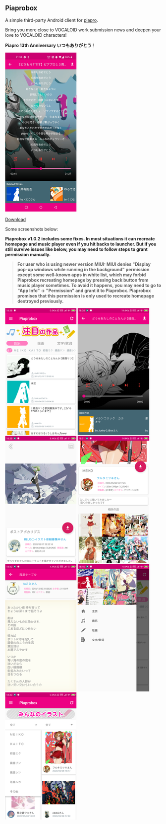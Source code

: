 ## Piaprobox

A simple third-party Android client for [piapro](https://piapro.jp).

Bring you more close to VOCALOID work submission news and deepen your love to VOCALOID characters!

**Piapro 13th Anniversary いつもありがとう！**

<img src="./PiaproboxScreenShots/piapro-13th-anniversary.jpg" alt="13th-anniversary" style="zoom:50%;" />

[Download](https://github.com/LinZong/Piaprobox/releases)

Some screenshots below:

**Piaprobox v1.0.2 includes some fixes. In most situations it can recreate homepage and music player even if you hit backs to launcher. But if you still survive issues like below, you may need to follow steps to grant permission manually.**

>**For user who is using newer version MIUI: MIUI denies "Display pop-up windows while running in the background" permission except some well-known apps in white list, which may forbid Piaprobox recreating homepage by pressing back button from music player sometimes. To avoid it happens, you may need to go to "App Info" -> "Permission" and grant it to Piaprobox. Piaprobox promises that this permission is only used to recreate homepage destroyed previously.**

<img src=".\PiaproboxScreenShots\Homepage.png" alt="Homepage" style="zoom: 40%;" />

<img src=".\PiaproboxScreenShots\MusicPlayer.png" alt="Homepage" style="zoom: 40%;" />

<img src=".\PiaproboxScreenShots\ImageViewer.png" alt="Homepage" style="zoom: 40%;" />

<img src=".\PiaproboxScreenShots\RelatedImageWork.png" alt="Homepage" style="zoom: 40%;" />

<img src=".\PiaproboxScreenShots\TextReader.png" alt="Homepage" style="zoom: 40%;" />

<img src=".\PiaproboxScreenShots\Categories.png" alt="Homepage" style="zoom: 40%;" />

<img src=".\PiaproboxScreenShots\CategoryFilter.png" alt="Homepage" style="zoom: 40%;" />